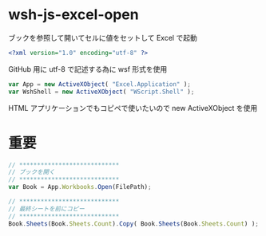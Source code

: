 # wsh-js-excel-open
ブックを参照して開いてセルに値をセットして Excel で起動
```xml
<?xml version="1.0" encoding="utf-8" ?>
```
GitHub 用に utf-8 で記述する為に wsf 形式を使用
```javascript
var App = new ActiveXObject( "Excel.Application" );
var WshShell = new ActiveXObject( "WScript.Shell" );
```
HTML アプリケーションでもコピペで使いたいので new ActiveXObject を使用

# 重要
```javascript
// ****************************
// ブックを開く
// ****************************
var Book = App.Workbooks.Open(FilePath);

// ****************************
// 最終シートを前にコピー
// ****************************
Book.Sheets(Book.Sheets.Count).Copy( Book.Sheets(Book.Sheets.Count) );
```

